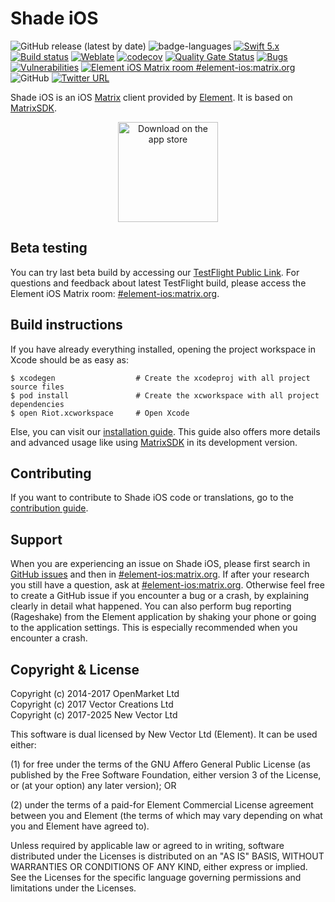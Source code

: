 # Shade iOS

![GitHub release (latest by date)](https://img.shields.io/github/v/release/element-hq/element-ios)
![badge-languages](https://img.shields.io/badge/languages-Swift%20%7C%20ObjC-orange.svg)
[![Swift 5.x](https://img.shields.io/badge/Swift-5.x-orange)](https://developer.apple.com/swift)
[![Build status](https://badge.buildkite.com/cc8f93e32da93fa7c1172398bd8af66254490567c7195a5f3f.svg?branch=develop)](https://buildkite.com/matrix-dot-org/element-ios/builds?branch=develop)
[![Weblate](https://translate.riot.im/widgets/riot-ios/-/svg-badge.svg)](https://translate.riot.im/engage/riot-ios/?utm_source=widget)
[![codecov](https://codecov.io/gh/element-hq/element-ios/branch/develop/graph/badge.svg?token=INNm5o6XWg)](https://codecov.io/gh/element-hq/element-ios)
[![Quality Gate Status](https://sonarcloud.io/api/project_badges/measure?project=element-ios&metric=alert_status)](https://sonarcloud.io/summary/new_code?id=element-ios)
[![Bugs](https://sonarcloud.io/api/project_badges/measure?project=element-ios&metric=bugs)](https://sonarcloud.io/summary/new_code?id=element-ios)
[![Vulnerabilities](https://sonarcloud.io/api/project_badges/measure?project=element-ios&metric=vulnerabilities)](https://sonarcloud.io/summary/new_code?id=element-ios)
[![Element iOS Matrix room #element-ios:matrix.org](https://img.shields.io/matrix/element-ios:matrix.org.svg?label=%23element-ios:matrix.org&logo=matrix&server_fqdn=matrix.org)](https://matrix.to/#/#element-ios:matrix.org)
![GitHub](https://img.shields.io/github/license/element-hq/element-ios)
[![Twitter URL](https://img.shields.io/twitter/url?label=Element&url=https%3A%2F%2Ftwitter.com%2Felement_hq)](https://twitter.com/element_hq)

Shade iOS is an iOS [Matrix](https://matrix.org/) client provided by [Element](https://element.io/). It is based on [MatrixSDK](https://github.com/matrix-org/matrix-ios-sdk).

<p align="center">  
  <a href=https://itunes.apple.com/us/app/element/id1083446067?mt=8>
  <img alt="Download on the app store" src="https://www.apple.com/lae/itunes/link/images/link_badge_appstore_large_2x.png" width=160>
  </a>
</p>

## Beta testing 

You can try last beta build by accessing our [TestFlight Public Link](https://testflight.apple.com/join/lCeTuDKM). For questions and feedback about latest TestFlight build, please access the Element iOS Matrix room: [#element-ios:matrix.org](https://matrix.to/#/#element-ios:matrix.org).

## Build instructions

If you have already everything installed, opening the project workspace in Xcode should be as easy as:

```
$ xcodegen                  # Create the xcodeproj with all project source files
$ pod install               # Create the xcworkspace with all project dependencies
$ open Riot.xcworkspace     # Open Xcode
```

Else, you can visit our [installation guide](./INSTALL.md). This guide also offers more details and advanced usage like using [MatrixSDK](https://github.com/matrix-org/matrix-ios-sdk) in its development version.

## Contributing

If you want to contribute to Shade iOS code or translations, go to the [contribution guide](CONTRIBUTING.md).

## Support

When you are experiencing an issue on Shade iOS, please first search in [GitHub issues](https://github.com/element-hq/element-ios/issues)
and then in [#element-ios:matrix.org](https://matrix.to/#/#element-ios:matrix.org).
If after your research you still have a question, ask at [#element-ios:matrix.org](https://matrix.to/#/#element-ios:matrix.org). Otherwise feel free to create a GitHub issue if you encounter a bug or a crash, by explaining clearly in detail what happened. You can also perform bug reporting (Rageshake) from the Element application by shaking your phone or going to the application settings. This is especially recommended when you encounter a crash.

## Copyright & License

Copyright (c) 2014-2017 OpenMarket Ltd  
Copyright (c) 2017 Vector Creations Ltd  
Copyright (c) 2017-2025 New Vector Ltd

This software is dual licensed by New Vector Ltd (Element). It can be used either:

(1) for free under the terms of the GNU Affero General Public License (as published by the Free Software Foundation, either version 3 of the License, or (at your option) any later version); OR

(2) under the terms of a paid-for Element Commercial License agreement between you and Element (the terms of which may vary depending on what you and Element have agreed to).

Unless required by applicable law or agreed to in writing, software distributed under the Licenses is distributed on an "AS IS" BASIS, WITHOUT WARRANTIES OR CONDITIONS OF ANY KIND, either express or implied. See the Licenses for the specific language governing permissions and limitations under the Licenses.

